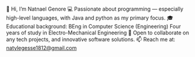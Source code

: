 👋 Hi, I’m Natnael Genore
💻 Passionate about programming — especially high-level languages, with Java and python as my primary focus.
🎓 Educational background:
BEng in Computer Science (Engineering)
Four years of study in Electro-Mechanical Engineering
🤝 Open to collaborate on any tech projects, and innovative software solutions.
📫 Reach me at: natylegesse1812@gmail.com
<!---
NatyLegesse/NatyLegesse is a ✨ special ✨ repository because its `README.md` (this file) appears on your GitHub profile.
You can click the Preview link to take a look at your changes.
--->
